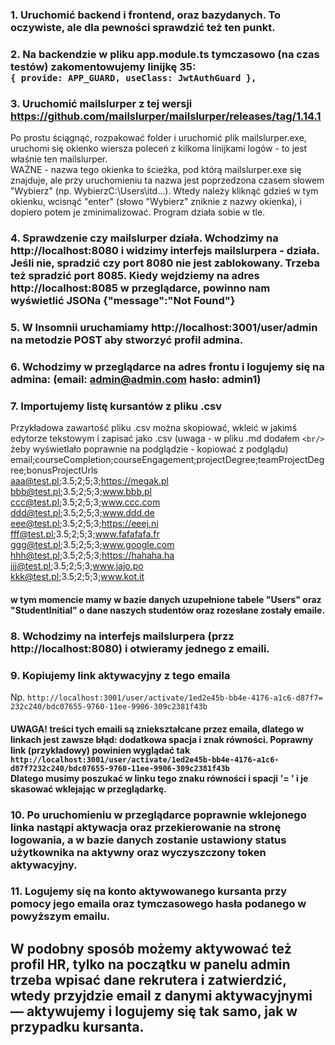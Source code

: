 

### 1. Uruchomić backend i frontend, oraz bazydanych. To oczywiste, ale dla pewności sprawdzić też ten punkt.
### 2. Na backendzie w pliku app.module.ts tymczasowo (na czas testów) zakomentowujemy linijkę 35:<br/> `{ provide: APP_GUARD, useClass: JwtAuthGuard },`
### 3. Uruchomić mailslurper z tej wersji https://github.com/mailslurper/mailslurper/releases/tag/1.14.1
   Po prostu ściągnąć, rozpakować folder i uruchomić plik mailslurper.exe,
   uruchomi się okienko wiersza poleceń z kilkoma linijkami logów - to jest właśnie ten mailslurper.<br/>
   WAŻNE - nazwa tego okienka to ścieżka, pod którą mailslurper.exe się znajduje, ale przy uruchomieniu ta nazwa jest poprzedzona czasem słowem "Wybierz" (np. WybierzC:\Users\itd...). Wtedy należy kliknąć gdzieś w tym okienku, wcisnąć "enter" (słowo "Wybierz" zniknie z nazwy okienka), i dopiero potem je zminimalizować. Program działa sobie w tle.
### 4. Sprawdzenie czy mailslurper działa. Wchodzimy na http://localhost:8080 i widzimy interfejs mailslurpera - działa. Jeśli nie, spradzić czy port 8080 nie jest zablokowany. Trzeba też spradzić port 8085. Kiedy wejdziemy na adres http://localhost:8085 w przeglądarce, powinno nam wyświetlić JSONa {"message":"Not Found"}
### 5. W Insomnii uruchamiamy http://localhost:3001/user/admin na metodzie POST aby stworzyć profil admina.
### 6. Wchodzimy w przeglądarce na adres frontu i logujemy się na admina: (email: admin@admin.com hasło: admin1)
### 7. Importujemy listę kursantów z pliku .csv
Przykładowa zawartość pliku .csv można skopiować, wkleić w jakimś edytorze tekstowym i zapisać jako .csv
(uwaga - w pliku .md dodałem `<br/>` żeby wyświetlało poprawnie na podglądzie - kopiować z podglądu)
email;courseCompletion;courseEngagement;projectDegree;teamProjectDegree;bonusProjectUrls<br/>
aaa@test.pl;3.5;2;5;3;https://megak.pl<br/>
bbb@test.pl;3.5;2;5;3;www.bbb.pl<br/>
ccc@test.pl;3.5;2;5;3;www.ccc.com<br/>
ddd@test.pl;3.5;2;5;3;www.ddd.de<br/>
eee@test.pl;3.5;2;5;3;https://eeej.ni<br/>
fff@test.pl;3.5;2;5;3;www.fafafafa.fr<br/>
ggg@test.pl;3.5;2;5;3;www.google.com<br/>
hhh@test.pl;3.5;2;5;3;https://hahaha.ha<br/>
jjj@test.pl;3.5;2;5;3;www.jajo.po<br/>
kkk@test.pl;3.5;2;5;3;www.kot.it<br/>
#### w tym momencie mamy w bazie danych uzupełnione tabele "Users" oraz "StudentInitial" o dane naszych studentów oraz rozesłane zostały emaile.
### 8. Wchodzimy na interfejs mailslurpera (przz http://localhost:8080) i otwieramy jednego z emaili.
### 9. Kopiujemy link aktywacyjny z tego emaila
Np. `http://localhost:3001/user/activate/1ed2e45b-bb4e-4176-a1c6-d87f7= 232c240/bdc07655-9760-11ee-9906-309c2381f43b`
#### UWAGA! treści tych emaili są zniekształcane przez emaila, dlatego w linkach jest zawsze błąd: dodatkowa spacja i znak równości. Poprawny link (przykładowy) powinien wyglądać tak<br/> `http://localhost:3001/user/activate/1ed2e45b-bb4e-4176-a1c6-d87f7232c240/bdc07655-9760-11ee-9906-309c2381f43b`<br/> Dlatego musimy poszukać w linku tego znaku równości i spacji '= ' i je skasować wklejając w przeglądarkę.
### 10. Po uruchomieniu w przeglądarce poprawnie wklejonego linka nastąpi aktywacja oraz przekierowanie na stronę logowania, a w bazie danych zostanie ustawiony status użytkownika na aktywny oraz wyczyszczony token aktywacyjny.
### 11. Logujemy się na konto aktywowanego kursanta przy pomocy jego emaila oraz tymczasowego hasła podanego w powyższym emailu. 
## W podobny sposób możemy aktywować też profil HR, tylko na początku w panelu admin trzeba wpisać dane rekrutera i zatwierdzić, wtedy przyjdzie email z danymi aktywacyjnymi — aktywujemy i logujemy się tak samo, jak w przypadku kursanta.

